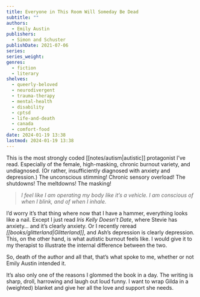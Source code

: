 ```yaml
---
title: Everyone in This Room Will Someday Be Dead
subtitle: ""
authors:
  - Emily Austin
publishers:
  - Simon and Schuster
publishDate: 2021-07-06
series: 
series_weight: 
genres:
  - fiction
  - literary
shelves:
  - queerly-beloved
  - neurodivergent
  - trauma-therapy
  - mental-health
  - disability
  - cptsd
  - life-and-death
  - canada
  - comfort-food
date: 2024-01-19 13:38
lastmod: 2024-01-19 13:38
---
```

This is the most strongly coded [[notes/autism|autistic]] protagonist I’ve read. Especially of the female, high-masking, chronic burnout variety, and undiagnosed. (Or rather, insufficiently diagnosed with anxiety and depression.) The unconscious stimming! Chronic sensory overload! The shutdowns! The meltdowns! The masking!

> _I feel like I am operating my body like it’s a vehicle. I am conscious of when I blink, and of when I inhale._ 

I’d worry it’s that thing where now that I have a hammer, everything looks like a nail. Except I just read *Iris Kelly Doesn’t Date*, where Stevie has anxiety… and it’s clearly anxiety. Or I recently reread *[[books/glitterland|Glitterland]]*, and Ash’s depression is clearly depression. This, on the other hand, is what autistic burnout feels like. I would give it to my therapist to illustrate the internal difference between the two.  
  
So, death of the author and all that, that’s what spoke to me, whether or not Emily Austin intended it.  
  
It’s also only one of the reasons I glommed the book in a day. The writing is sharp, droll, harrowing and laugh out loud funny. I want to wrap Gilda in a (weighted) blanket and give her all the love and support she needs.
